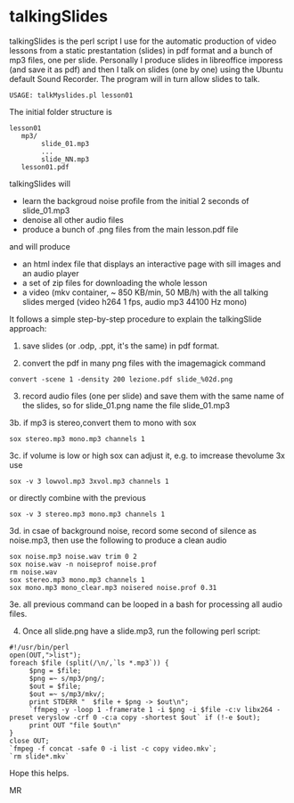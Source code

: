 # talkingSlides

talkingSlides is the perl script I use for the automatic production of video lessons from a static prestantation (slides) in pdf format and a bunch of mp3 files, one per slide. Personally I produce slides in libreoffice imporess (and save it as pdf) and then I talk on slides (one by one) using the Ubuntu default Sound Recorder. The program will in turn allow slides to talk.
```
USAGE: talkMyslides.pl lesson01
```
The initial folder structure is 
```
lesson01
   mp3/
        slide_01.mp3
        ...
        slide_NN.mp3
   lesson01.pdf
```
talkingSlides will
- learn the backgroud noise profile from the initial 2 seconds of slide_01.mp3
- denoise all other audio files
- produce a bunch of .png files from the main lesson.pdf file

and will produce

- an html index file that displays an interactive page with sill images and an audio player
- a set of zip files for downloading the whole lesson
- a video (mkv container, ~ 850 KB/min, 50 MB/h) with the all talking slides merged (video h264 1 fps, audio mp3 44100 Hz mono) 

It follows a simple step-by-step procedure to explain the talkingSlide approach:

1. save slides (or .odp, .ppt, it's the same) in pdf format.

2. convert the pdf in many png files with the imagemagick command
```
convert -scene 1 -density 200 lezione.pdf slide_%02d.png
```
3. record audio files (one per slide) and save them with the same name of the slides, so for slide_01.png name the file slide_01.mp3

3b. if mp3 is stereo,convert them to mono with sox
```
sox stereo.mp3 mono.mp3 channels 1
```
3c. if volume is low or high sox can adjust it, e.g. to imcrease thevolume 3x use 
```
sox -v 3 lowvol.mp3 3xvol.mp3 channels 1
```
   or directly combine with the previous 
```
sox -v 3 stereo.mp3 mono.mp3 channels 1 
```
3d. in csae of background noise, record some second of silence as noise.mp3, then use the following to produce a clean audio
```
sox noise.mp3 noise.wav trim 0 2
sox noise.wav -n noiseprof noise.prof
rm noise.wav
sox stereo.mp3 mono.mp3 channels 1
sox mono.mp3 mono_clear.mp3 noisered noise.prof 0.31
```
3e. all previous command can be looped in a bash for processing all audio files.

4. Once all slide.png have a slide.mp3, run the following perl script:
```
#!/usr/bin/perl
open(OUT,">list");
foreach $file (split(/\n/,`ls *.mp3`)) {
     $png = $file;
     $png =~ s/mp3/png/;
     $out = $file;
     $out =~ s/mp3/mkv/;
     print STDERR "  $file + $png -> $out\n";
     `ffmpeg -y -loop 1 -framerate 1 -i $png -i $file -c:v libx264 -preset veryslow -crf 0 -c:a copy -shortest $out` if (!-e $out);
     print OUT "file $out\n"
}
close OUT;
`fmpeg -f concat -safe 0 -i list -c copy video.mkv`;
`rm slide*.mkv`
```
Hope this helps.

MR
